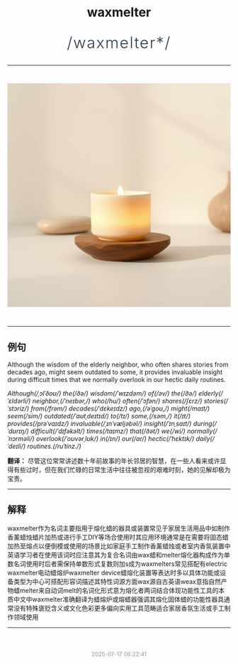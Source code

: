 <div align="center">

# waxmelter

<div style="margin: 30px 0;">
<h1 style="font-size: 2.5em; font-weight: 300; letter-spacing: 2px; margin: 0; color: #2c3e50;">
/waxmelter*/
</h1>
</div>

</div>

---

<div align="center" style="margin: 40px 0;">

![waxmelter](images/waxmelter.png)

</div>

---

## 例句

Although the wisdom of the elderly neighbor, who often shares stories from decades ago, might seem outdated to some, it provides invaluable insight during difficult times that we normally overlook in our hectic daily routines.

*Although(/ˌɔlˈðoʊ/) the(/ðə/) wisdom(/ˈwɪzdəm/) of(/əv/) the(/ðə/) elderly(/ˈɛldərli/) neighbor,(/ˈneɪbər,/) who(/hu/) often(/ˈɔfən/) shares(/ʃɛrz/) stories(/ˈstɔriz/) from(/frəm/) decades(/ˈdɛkeɪdz/) ago,(/əˈgoʊ,/) might(/maɪt/) seem(/sim/) outdated(/ˈaʊtˌdeɪtɪd/) to(/tɪ/) some,(/səm,/) it(/ɪt/) provides(/prəˈvaɪdz/) invaluable(/ˌɪnˈvæljəbəl/) insight(/ˈɪnˌsaɪt/) during(/ˈdʊrɪŋ/) difficult(/ˈdɪfəkəlt/) times(/taɪmz/) that(/ðət/) we(/wi/) normally(/ˈnɔrməli/) overlook(/ˈoʊvərˌlʊk/) in(/ɪn/) our(/ɑr/) hectic(/ˈhɛktɪk/) daily(/ˈdeɪli/) routines.(/ruˈtinz./)*

**翻译：** 尽管这位常常讲述数十年前故事的年长邻居的智慧，在一些人看来或许显得有些过时，但在我们忙碌的日常生活中往往被忽视的艰难时刻，她的见解却极为宝贵。

---

## 解释

waxmelter作为名词主要指用于熔化蜡的器具或装置常见于家居生活用品中如制作香薰蜡烛蜡片加热或进行手工DIY等场合使用时其应用环境通常是在需要将固态蜡加热至熔点以便倒模或使用的场景比如家庭手工制作香薰蜡烛或者室内香氛装置中英语学习者在使用该词时应注意其为复合名词由wax蜡和melter熔化器构成作为单数名词使用时后者需保持单数形式复数则加s成为waxmelters常见搭配有electric waxmelter电动蜡熔炉waxmelter device蜡熔化装置等表达时多以具体功能或设备类型为中心可搭配形容词描述其特性词源方面wax源自古英语weax意指自然产物蜡melter来自动词melt的名词化形式意为熔化者两词结合体现功能性工具的本质中文中waxmelter准确翻译为蜡熔炉或熔蜡器强调其熔化固体蜡的功能性器具通常没有特殊褒贬含义或文化色彩更多偏向实用工具范畴适合家居香氛生活或手工制作领域使用


---

<div align="center" style="margin-top: 50px;">
<small style="color: #999; font-size: 0.9em;">2025-07-17 06:22:41</small>
</div>
